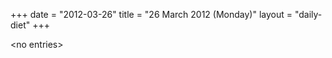 +++
date = "2012-03-26"
title = "26 March 2012 (Monday)"
layout = "daily-diet"
+++

<p>&lt;no entries&gt;</p>